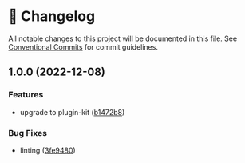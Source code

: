<!-- markdownlint-disable --><!-- textlint-disable -->

# 📓 Changelog

All notable changes to this project will be documented in this file. See
[Conventional Commits](https://conventionalcommits.org) for commit guidelines.

## 1.0.0 (2022-12-08)

### Features

- upgrade to plugin-kit ([b1472b8](https://github.com/SimeonGriggs/sanity-plugin-availability/commit/b1472b89d3247b15c6174eb90fa429d2343d42f3))

### Bug Fixes

- linting ([3fe9480](https://github.com/SimeonGriggs/sanity-plugin-availability/commit/3fe94807816a330e9a8eee6748155704c40dc584))
